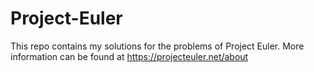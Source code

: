Project-Euler
=============

This repo contains my solutions for the problems of Project Euler. More information can be found at https://projecteuler.net/about
